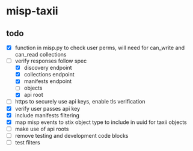 # misp-taxii

## todo
- [x] function in misp.py to check user perms, will need for can_write and can_read collections
- [ ] verify responses follow spec
  - [x] discovery endpoint
  - [x] collections endpoint
  - [x] manifests endpoint
  - [ ] objects
  - [x] api root
- [ ] https to securely use api keys, enable tls verification
- [x] verify user passes api key
- [x] include manifests filtering
- [x] map misp events to stix object type to include in uuid for taxii objects
- [ ] make use of api roots
- [ ] remove testing and development code blocks
- [ ] test filters